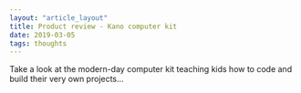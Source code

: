 ```yaml
---
layout: "article_layout"
title: Product review - Kano computer kit
date: 2019-03-05
tags: thoughts
---
```


<p>Take a look at the modern-day computer kit teaching kids how to code and build their very own projects...</p>
